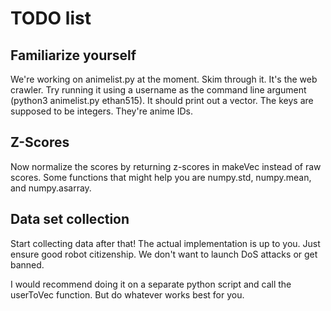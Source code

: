 # TODO list

## Familiarize yourself

We're working on animelist.py at the moment. Skim through it.
It's the web crawler. Try running it using a username as the command line argument
(python3 animelist.py ethan515). It should print out a vector.
The keys are supposed to be integers. They're anime IDs.

## Z-Scores

Now normalize the scores by returning z-scores in makeVec instead of raw scores.
Some functions that might help you are numpy.std, numpy.mean, and numpy.asarray.

## Data set collection

Start collecting data after that! The actual implementation is up to you.
Just ensure good robot citizenship. We don't want to launch DoS attacks or get banned.

I would recommend doing it on a separate python script and call the userToVec function.
But do whatever works best for you.
